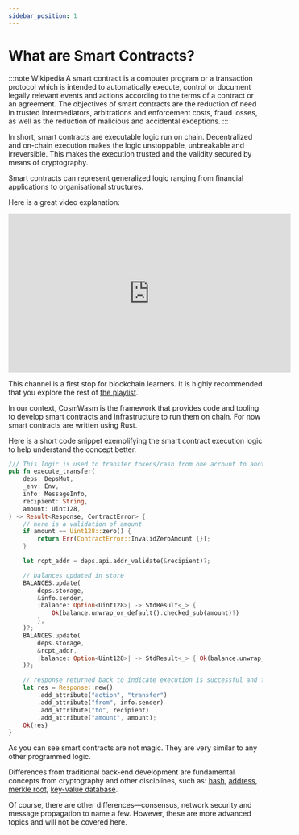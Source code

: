 ```yaml
---
sidebar_position: 1
---
```


# What are Smart Contracts?

:::note Wikipedia
A smart contract is a computer program or a transaction protocol which is intended to automatically execute, control
or document legally relevant events and actions according to the terms of a contract or an agreement.
The objectives of smart contracts are the reduction of need in trusted intermediators, arbitrations and enforcement
costs, fraud losses, as well as the reduction of malicious and accidental exceptions.
:::

In short, smart contracts are executable logic run on chain. Decentralized and on-chain execution makes the logic
unstoppable, unbreakable and irreversible. This makes the execution trusted and the validity secured by means of cryptography.

Smart contracts can represent generalized logic ranging from financial applications to organisational structures.

Here is a great video explanation:

<iframe width="560" height="315" src="https://www.youtube.com/embed/ZE2HxTmxfrI" title="YouTube video player"
frameborder="0" allow="accelerometer; autoplay; clipboard-write; encrypted-media; gyroscope; picture-in-picture"
allowfullscreen></iframe>

This channel is a first stop for blockchain learners. It is highly recommended that you explore the rest of [the playlist](https://www.youtube.com/watch?v=FkUn86bH34M&list=PLzvRQMJ9HDiQF_5bEErheiAawrJ-2zQoI).

In our context, CosmWasm is the framework that provides code and tooling to develop smart contracts and infrastructure to
run them on chain. For now smart contracts are written using Rust.

Here is a short code snippet exemplifying the smart contract execution logic to help understand the concept better.

```rust
/// This logic is used to transfer tokens/cash from one account to another
pub fn execute_transfer(
    deps: DepsMut,
    _env: Env,
    info: MessageInfo,
    recipient: String,
    amount: Uint128,
) -> Result<Response, ContractError> {
    // here is a validation of amount
    if amount == Uint128::zero() {
        return Err(ContractError::InvalidZeroAmount {});
    }

    let rcpt_addr = deps.api.addr_validate(&recipient)?;

    // balances updated in store
    BALANCES.update(
        deps.storage,
        &info.sender,
        |balance: Option<Uint128>| -> StdResult<_> {
            Ok(balance.unwrap_or_default().checked_sub(amount)?)
        },
    )?;
    BALANCES.update(
        deps.storage,
        &rcpt_addr,
        |balance: Option<Uint128>| -> StdResult<_> { Ok(balance.unwrap_or_default() + amount) },
    )?;

    // response returned back to indicate execution is successful and further execution
    let res = Response::new()
        .add_attribute("action", "transfer")
        .add_attribute("from", info.sender)
        .add_attribute("to", recipient)
        .add_attribute("amount", amount);
    Ok(res)
}
```

As you can see smart contracts are not magic. They are very similar to any other programmed logic.

Differences from traditional back-end development are fundamental concepts from cryptography and other disciplines, such as: 
  [hash](https://www.investopedia.com/terms/h/hash.asp),
  [address](https://www.techslang.com/definition/what-is-a-blockchain-address/),
  [merkle root](https://www.investopedia.com/terms/m/merkle-root-cryptocurrency.asp),
  [key-value database](https://www.wikiwand.com/en/Key%E2%80%93value_database).

Of course, there are other differences—consensus, network security and message
propagation to name a few. However, these are more advanced topics and will not be covered here.
